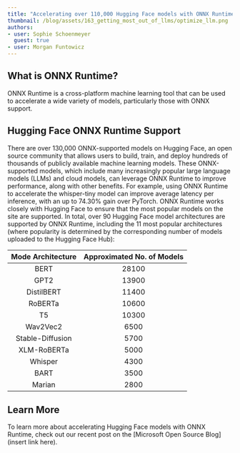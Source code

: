 ```yaml
---
title: "Accelerating over 110,000 Hugging Face models with ONNX Runtime"
thumbnail: /blog/assets/163_getting_most_out_of_llms/optimize_llm.png
authors:
- user: Sophie Schoenmeyer
  guest: true
- user: Morgan Funtowicz
---
```


## What is ONNX Runtime?
ONNX Runtime is a cross-platform machine learning tool that can be used to accelerate a wide variety of models, particularly those with ONNX support.

## Hugging Face ONNX Runtime Support 

There are over 130,000 ONNX-supported models on Hugging Face, an open source community that allows users to build, train, and deploy hundreds of thousands of publicly available machine learning models.
These ONNX-supported models, which include many increasingly popular large language models (LLMs) and cloud models, can leverage ONNX Runtime to improve performance, along with other benefits.
For example, using ONNX Runtime to accelerate the whisper-tiny model can improve average latency per inference, with an up to 74.30% gain over PyTorch.
ONNX Runtime works closely with Hugging Face to ensure that the most popular models on the site are supported.
In total, over 90 Hugging Face model architectures are supported by ONNX Runtime, including the 11 most popular architectures (where popularity is determined by the corresponding number of models uploaded to the Hugging Face Hub):

| Mode Architecture | Approximated No. of Models |
|:-----------------:|:--------------------------:|
|       BERT        |           28100            |
|       GPT2        |           13900            |
|    DistilBERT     |           11400            |
|      RoBERTa      |           10600            |
|        T5         |           10300            |
|     Wav2Vec2      |            6500            |
| Stable-Diffusion  |            5700            |
|    XLM-RoBERTa    |            5000            |
|      Whisper      |            4300            |
|       BART        |            3500            |
|      Marian       |            2800            |

## Learn More
To learn more about accelerating Hugging Face models with ONNX Runtime, check out our recent post on the [Microsoft Open Source Blog](insert link here).